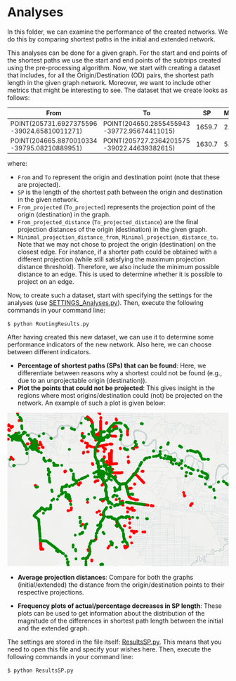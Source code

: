 # Analyses 
In this folder, we can examine the performance of the created networks. We do this by comparing shortest paths in the initial and extended network. 

This analyses can be done for a given graph. For the start and end points of the shortest paths we use the start and end points of the subtrips created using the pre-processing algorithm. Now, we start with creating a dataset that includes, for all the Origin/Destination (OD) pairs, the shortest path length in the given graph network. Moreover, we want to include other metrics that might be interesting to see. The dataset that we create looks as follows:

From | To | SP | Minimal_projection_distance_from | From_projected | From_projected_distance | Minimal_projection_distance_to | To_projected | To_projected_distance | 
 --- |--- |--- | --- |--- |--- |--- |--- |--- 
POINT(205731.6927375596 -39024.65810011271)	| POINT(204650.2855455943 -39772.95674411015)	| 1659.7 | 2.5 | (205734.13828451364, -39024.15897507633)	| 2.5	| 4.0 | (204646.862610691, -39775.039426025236) |	4.0	
POINT(204665.8870010334 -39795.08210889951) |	POINT(205727.2364201575 -39022.44639382615)	| 1630.7	| 5.8 | (204660.90277633906, -39798.11475629857)	| 5.8	| 6.4 | (205733.5267317863, -39021.16256976572) |	6.4

where: 
- `From` and `To` represent the origin and destination point (note that these are projected).
- `SP` is the length of the shortest path between the origin and destination in the given network. 
- `From_projected` (`To_projected`) represents the projection point of the origin (destination) in the graph. 
- `From_projected_distance` (`To_projected_distance`) are the final projection distances of the origin (destination) in the given graph.
- `Minimal_projection_distance_from`, `Minimal_projection_distance_to`. Note that we may not chose to project the origin (destination) on the closest edge. For instance, if a shorter path could be obtained with a different projection (while still satisfying the maximum projection distance threshold). Therefore, we also include the minimum possible distance to an edge. This is used to determine whether it is possible to project on an edge. 

Now, to create such a dataset, start with specifying the settings for the analyses (use [SETTINGS_Analyses.py](https://github.com/valentijnstienen/PEMPEM-paper/blob/main/Analyses/SETTINGS_Analyses.py)). Then, execute the following commands in your command line:

```
$ python RoutingResults.py
```





After having created this new dataset, we can use it to determine some performance indicators of the new network. Also here, we can choose between different indicators. 

- **Percentage of shortest paths (SPs) that can be found**: Here, we differentiate between reasons why a shortest could not be found (e.g., due to an unprojectable origin (destination)). 
- **Plot the points that could not be projected**: This gives insight in the regions where most origins/destination could (not) be projected on the network. An example of such a plot is given below:

<img src="readmefigures/projectable_points_plot.png" width="600">

- **Average projection distances**: Compare for both the graphs (initial/extended) the distance from the origin/destination points to their respective projections.

- **Frequency plots of actual/percentage decreases in SP length**: These plots can be used to get information about the distribution of the magnitude of the differences in shortest path length between the initial and the extended graph.

The settings are stored in the file itself: [ResultsSP.py](https://github.com/valentijnstienen/PEMPEM-paper/blob/main/Analyses/ResultsSP.py). This means that you need to open this file and specify your wishes here. Then, execute the following commands in your command line:

```
$ python ResultsSP.py
```
